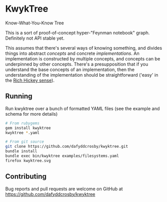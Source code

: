 # KwykTree

Know-What-You-Know Tree

This is a sort of proof-of-concept hyper-"Feynman notebook" graph. Definitely
not API stable yet.

This assumes that there's several ways of knowing something, and divides things
into abstract *concepts* and concrete *implementations*. An implementation is
constructed by multiple concepts, and concepts can be underpinned by other
concepts. There's a presupposition that if you understand the base concepts of
an implementation, then the understanding of the implementation should be
straightforward ('easy' in the [Rich Hickey
sense](https://archive.org/details/simple-made-easy-rich-hickey-2011)).

## Running

Run kwyktree over a bunch of formatted YAML files (see the example and schema for more details)

```bash
# From rubygems
gem install kwyktree
kwyktree *.yaml

# From git source
git clone https://github.com/dafyddcrosby/kwyktree.git
bundle install
bundle exec bin/kwyktree examples/filesystems.yaml
firefox kwyktree.svg
```

## Contributing

Bug reports and pull requests are welcome on GitHub at
https://github.com/dafyddcrosby/kwyktree
